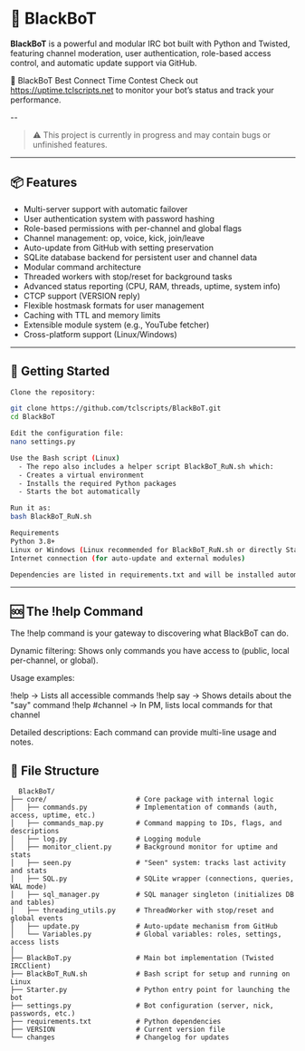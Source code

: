 # 🤖 BlackBoT

**BlackBoT** is a powerful and modular IRC bot built with Python and Twisted, featuring channel moderation, user authentication, role-based access control, and automatic update support via GitHub.

📣 BlackBoT Best Connect Time Contest
Check out https://uptime.tclscripts.net to monitor your bot’s status and track your performance.

--

> ⚠️ This project is currently in progress and may contain bugs or unfinished features.

---

## 📦 Features

- Multi-server support with automatic failover  
- User authentication system with password hashing  
- Role-based permissions with per-channel and global flags  
- Channel management: op, voice, kick, join/leave  
- Auto-update from GitHub with setting preservation  
- SQLite database backend for persistent user and channel data  
- Modular command architecture  
- Threaded workers with stop/reset for background tasks  
- Advanced status reporting (CPU, RAM, threads, uptime, system info)  
- CTCP support (VERSION reply)  
- Flexible hostmask formats for user management  
- Caching with TTL and memory limits  
- Extensible module system (e.g., YouTube fetcher)  
- Cross-platform support (Linux/Windows) 

---

## 🚀 Getting Started

```bash
Clone the repository:

git clone https://github.com/tclscripts/BlackBoT.git
cd BlackBoT

Edit the configuration file:
nano settings.py

Use the Bash script (Linux)
  - The repo also includes a helper script BlackBoT_RuN.sh which:
  - Creates a virtual environment
  - Installs the required Python packages
  - Starts the bot automatically

Run it as:
bash BlackBoT_RuN.sh

Requirements
Python 3.8+
Linux or Windows (Linux recommended for BlackBoT_RuN.sh or directly Starter.py for Windows)
Internet connection (for auto-update and external modules)

Dependencies are listed in requirements.txt and will be installed automatically if you use the Bash script.
```

---

## 🆘 The !help Command

The !help command is your gateway to discovering what BlackBoT can do.

Dynamic filtering: Shows only commands you have access to (public, local per-channel, or global).

Usage examples:

!help                  → Lists all accessible commands
!help say              → Shows details about the "say" command
!help #channel         → In PM, lists local commands for that channel

Detailed descriptions: Each command can provide multi-line usage and notes.

## 📂 File Structure
``` 
  BlackBoT/
├── core/                      # Core package with internal logic
│   ├── commands.py            # Implementation of commands (auth, access, uptime, etc.)
│   ├── commands_map.py        # Command mapping to IDs, flags, and descriptions
│   ├── log.py                 # Logging module
│   ├── monitor_client.py      # Background monitor for uptime and stats
│   ├── seen.py                # "Seen" system: tracks last activity and stats
│   ├── SQL.py                 # SQLite wrapper (connections, queries, WAL mode)
│   ├── sql_manager.py         # SQL manager singleton (initializes DB and tables)
│   ├── threading_utils.py     # ThreadWorker with stop/reset and global events
│   ├── update.py              # Auto-update mechanism from GitHub
│   └── Variables.py           # Global variables: roles, settings, access lists
│
├── BlackBoT.py                # Main bot implementation (Twisted IRCClient)
├── BlackBoT_RuN.sh            # Bash script for setup and running on Linux
├── Starter.py                 # Python entry point for launching the bot
├── settings.py                # Bot configuration (server, nick, passwords, etc.)
├── requirements.txt           # Python dependencies
├── VERSION                    # Current version file
└── changes                    # Changelog for updates
```


